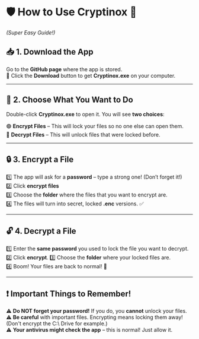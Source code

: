 # 🛡️ **How to Use Cryptinox** 🔐  
*(Super Easy Guide!)*  

## 📥 **1. Download the App**  
Go to the **GitHub page** where the app is stored.  
🔗 Click the **Download** button to get **Cryptinox.exe** on your computer.  

---

## 📂 **2. Choose What You Want to Do**  
Double-click **Cryptinox.exe** to open it. You will see **two choices**:  

🟢 **Encrypt Files** – This will lock your files so no one else can open them.  
🔴 **Decrypt Files** – This will unlock files that were locked before.  

---

## 🔒 **3. Encrypt a File**  
1️⃣ The app will ask for a **password** – type a strong one! (Don’t forget it!)  
2️⃣ Click **encrypt files**  
3️⃣ Choose the **folder** where the files that you want to encrypt are.  
4️⃣ The files will turn into secret, locked **.enc** versions. ✅  

---

## 🔓 **4. Decrypt a File**  
1️⃣ Enter the **same password** you used to lock the file you want to decrypt.  
2️⃣ Click **encrypt**.
3️⃣ Choose the **folder** where your locked files are.  
4️⃣ Boom! Your files are back to normal! 🎉  

---

## ❗ **Important Things to Remember!**  
⚠️ **Do NOT forget your password!** If you do, you **cannot** unlock your files.  
⚠️ **Be careful** with important files. Encrypting means locking them away! (Don't encrypt the C:\ Drive for example.)  
⚠️ **Your antivirus might check the app** – this is normal! Just allow it.  
